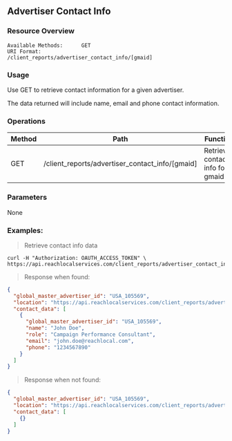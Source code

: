 ## Advertiser Contact Info

### Resource Overview

```
Available Methods:      GET
URI Format:             /client_reports/advertiser_contact_info/[gmaid]
```

### Usage
Use GET to retrieve contact information for a given advertiser.

The data returned will include name, email and phone contact information.

### Operations
| Method  | Path  | Function |
|---|---|---|
| GET  | /client_reports/advertiser_contact_info/[gmaid] | Retrieves contact info for gmaid  |

### Parameters

None

### Examples:

> Retrieve contact info data

```
curl -H "Authorization: OAUTH_ACCESS_TOKEN" \
https://api.reachlocalservices.com/client_reports/advertiser_contact_info/USA_105569
```

> Response when found:

```json
{
  "global_master_advertiser_id": "USA_105569",
  "location": "https://api.reachlocalservices.com/client_reports/advertiser_contact_info/USA_105569",
  "contact_data": [
    {
      "global_master_advertiser_id": "USA_105569",
      "name": "John Doe",
      "role": "Campaign Performance Consultant",
      "email": "john.doe@reachlocal.com",
      "phone": "1234567890"
    }
  ]
}
```

> Response when not found:

```json
{
  "global_master_advertiser_id": "USA_105569",
  "location": "https://api.reachlocalservices.com/client_reports/advertiser_contact_info/USA_105569",
  "contact_data": [
    {}
  ]
}
```